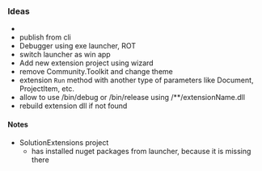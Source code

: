 ﻿### Ideas
* 
* publish from cli
* Debugger using exe launcher, ROT 
* switch launcher as win app
* Add new extension project using wizard
* remove Community.Toolkit and change theme
* extension `Run` method with another type of parameters like Document, ProjectItem, etc.
* allow to use /bin/debug or /bin/release using /**/extensionName.dll
* rebuild extension dll if not found
            

#### Notes
* SolutionExtensions project 
  * has installed nuget packages from launcher, because it is missing there